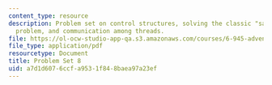 ```yaml
---
content_type: resource
description: Problem set on control structures, solving the classic "same fringe"
  problem, and communication among threads.
file: https://ol-ocw-studio-app-qa.s3.amazonaws.com/courses/6-945-adventures-in-advanced-symbolic-programming-spring-2009/a7d1d6076ccfa9531f848baea97a23ef_MIT6_945s09_assn08.pdf
file_type: application/pdf
resourcetype: Document
title: Problem Set 8
uid: a7d1d607-6ccf-a953-1f84-8baea97a23ef
---
```

